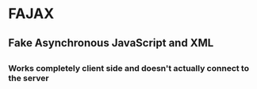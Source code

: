 # FAJAX

## Fake Asynchronous JavaScript and XML

##

### Works completely client side and doesn't actually connect to the server
